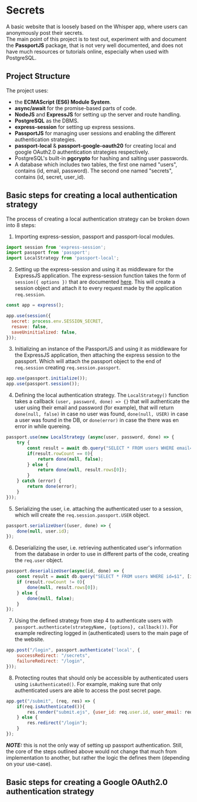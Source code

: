 # Secrets 
A basic website that is loosely based on the Whisper app, where users can anonymously post their secrets.<br />
The main point of this project is to test out, experiment with and document the <b>PassportJS</b> package, that is not very well documented, and does not have much resources or tutorials online, especially when used with PostgreSQL.<br />
## Project Structure
The project uses:
- the <b>ECMAScript (ES6) Module System</b>.
- <b>async/await</b> for the promise-based parts of code.
- <b>NodeJS</b> and <b>ExpressJS</b> for setting up the server and route handling.
- <b>PostgreSQL</b> as the DBMS.
- <b>express-session</b> for setting up express sessions.
- <b>PassportJS</b> for managing user sessions and enabling the different authentication strategies.
- <b>passport-local</b> & <b>passport-google-oauth20</b> for creating local and google OAuth2.0 authentication strategies respectively.
- PostgreSQL's built-in <b>pgcrypto</b> for hashing and salting user passwords.
- A database which includes two tables, the first one named "users", contains (id, email, password). The second one named "secrets", contains (id, secret, user_id).
## Basic steps for creating a local authentication strategy
The process of creating a local authentication strategy can be broken down into 8 steps:
1. Importing express-session, passport and passport-local modules.
```js
import session from 'express-session';
import passport from 'passport';
import LocalStrategy from 'passport-local';
```
2. Setting up the express-session and using it as middleware for the ExpressJS application. The express-session function takes the form of `session({ options })` that are documented <a href='https://www.npmjs.com/package/express-session'>here</a>. This will create a session object and attach it to every request made by the application `req.session`.
```js
const app = express();

app.use(session({
  secret: process.env.SESSION_SECRET,
  resave: false,
  saveUninitialized: false,
}));
```
3. Initializing an instance of the PassportJS and using it as middleware for the ExpressJS application, then attaching the express session to the passport. Which will attach the passport object to the end of `req.session` creating `req.session.passport`.
```js
app.use(passport.initialize());
app.use(passport.session());
```
4. Defining the local authentication strategy. The `LocalStrategy()` function takes a callback `(user, password, done) => {}` that will authenticate the user using their email and password (for example), that will return `done(null, false)` in case no user was found, `done(null, USER)` in case a user was found in the DB, or `done(error)` in case the there was en error in while quereing.
```js
passport.use(new LocalStrategy (async(user, password, done) => {
    try {
        const result = await db.query("SELECT * FROM users WHERE email=$1 AND pwd = crypt($2, pwd)", [user, password]);
        if(result.rowCount == 0){
            return done(null, false);
        } else {
            return done(null, result.rows[0]);
        }
    } catch (error) {
        return done(error);
    }
}));
```
5. Serializing the user, i.e. attaching the authenticated user to a session, which will create the `req.session.passport.USER` object.
```js
passport.serializeUser((user, done) => {
    done(null, user.id);
});
```
6. Deserializing the user, i.e. retrieving authenticated user's information from the database in order to use in different parts of the code, creating the `req.user` object.
```js
passport.deserializeUser(async(id, done) => {
    const result = await db.query("SELECT * FROM users WHERE id=$1", [id]);
    if (result.rowCount != 0){
        done(null, result.rows[0]);
    } else {
        done(null, false);
    }
});
```
7. Using the defined strategy from step 4 to authenticate users with `passport.authenticate(strategyName, {options}, callback())`. For example redirecting logged in (authenticated) users to the main page of the website.
```js
app.post("/login", passport.authenticate('local', {
    successRedirect: "/secrets",
    failureRedirect: "/login",
}));
```
8. Protecting routes that should only be accessible by authenticated users using `isAuthenticated()`. For example, making sure that only authenticated users are able to access the post secret page.
```js
app.get("/submit", (req, res) => {
    if(req.isAuthenticated()){
        res.render("submit.ejs", {user_id: req.user.id, user_email: req.user.email, username: req.user.username});
    } else {
        res.redirect("/login");
    }
});
```
<i><b>NOTE:</b></i> this is not the only way of setting up passport authentication. Still, the core of the steps outlined above would not change that much from implementation to another, but rather the logic the defines them (depending on your use-case).

## Basic steps for creating a Google OAuth2.0 authentication strategy

